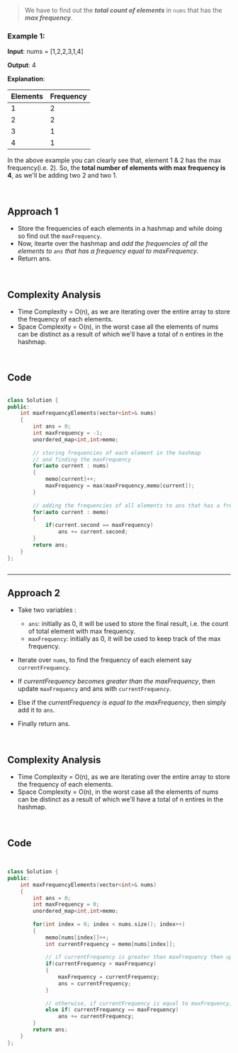 > We have to find out the ***total count of elements*** in ``nums`` that has the _**max frequency**_.

### Example 1:

 **Input**: nums = [1,2,2,3,1,4]

 **Output**: 4

 **Explanation**: 

| Elements | Frequency |
|----------|----------|
| 1 | 2 |
| 2 | 2 |
| 3 | 1 |
| 4 | 1 |



 In the above example you can clearly see that, element 1 & 2 has the max frequency(i.e. 2). So, the **total number of elements with max frequency is 4**, as we'll be adding two 2 and two 1.

<br>


## Approach 1

- Store the frequencies of each elements in a hashmap and while doing so find out the ``maxFrequency``.
- Now, itearte over the hashmap and _add the frequencies of all the elements to ``ans`` that has a frequency equal to maxFrequency_.
- Return ans.

<br>

## Complexity Analysis

- Time Complexity = O(n), as we are iterating over the entire array to store the frequency of each elements.
- Space Complexity = O(n), in the worst case all the elements of nums can be distinct as a result of which we'll have a total of n entires in the hashmap.


<br>



## Code

```cpp

class Solution {
public:
    int maxFrequencyElements(vector<int>& nums) 
    {
        int ans = 0;
        int maxFrequency = -1;
        unordered_map<int,int>memo;
        
        // storing frequencies of each element in the hashmap
        // and finding the maxFrequency
        for(auto current : nums)
        {
            memo[current]++;
            maxFrequency = max(maxFrequency,memo[current]);
        }
        
        // adding the frequencies of all elements to ans that has a frequency equal to maxFrequency 
        for(auto current : memo)
        {
            if(current.second == maxFrequency)
                ans += current.second;
        }
        return ans;
    }
};



```

<hr>


## Approach 2

- Take two variables :
    - `` ans ``: initially as 0, it will be used to store the final result, i.e. the count of total element with max frequency.
    - `` maxFrequency ``: initially as 0, it will be used to keep track of the max frequency.
 
- Iterate over `` nums ``, to find the frequency of each element say `` currentFrequency ``.
- If _currentFrequency becomes greater than the maxFrequency_, then update `` maxFrequency `` and ans with `` currentFrequency ``.
- Else if the _currentFrequency is equal to the maxFrequency_, then simply add it to ``ans``.
- Finally return ans.

<br>

## Complexity Analysis

- Time Complexity = O(n), as we are iterating over the entire array to store the frequency of each elements.
- Space Complexity = O(n), in the worst case all the elements of nums can be distinct as a result of which we'll have a total of n entires in the hashmap.

<br>

## Code

```cpp


class Solution {
public:
    int maxFrequencyElements(vector<int>& nums)
    {
        int ans = 0;
        int maxFrequency = 0;
        unordered_map<int,int>memo;
        
        for(int index = 0; index < nums.size(); index++)
        {
            memo[nums[index]]++;
            int currentFrequency = memo[nums[index]];
            
            // if currentFrequency is greater than maxFrequency then update maxFrequency and ans
            if(currentFrequency > maxFrequency)
            {
                maxFrequency = currentFrequency;
                ans = currentFrequency;
            }
            
            // otherwise, if currentFrequency is equal to maxFrequency, then simply add it to ans
            else if( currentFrequency == maxFrequency)
                ans += currentFrequency;
        }
        return ans;
    }
};


```
